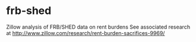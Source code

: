 # frb-shed
Zillow analysis of FRB/SHED data on rent burdens
See associated research at http://www.zillow.com/research/rent-burden-sacrifices-9969/
